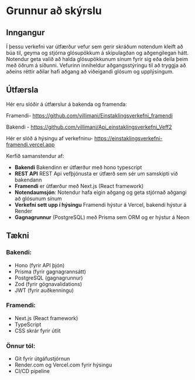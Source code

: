 # Grunnur að skýrslu

## Inngangur

Í þessu verkefni var útfærður vefur sem gerir skráðum notendum kleift að búa til, geyma og stjórna glósupökkum á skipulagðan og aðgengilegan hátt. Notendur geta valið að halda glósupökkunum sínum fyrir sig eða deila þeim með öðrum á síðunni. Vefurinn inniheldur aðgangsstýringu til að tryggja að aðeins réttir aðilar hafi aðgang að viðeigandi glósum og upplýsingum.

## Útfærsla

Hér eru slóðir á útfærslur á bakenda og framenda:

Framendi- https://github.com/villimani/Einstaklingsverkefni_framendi

Bakendi - https://github.com/villimani/Api_einstaklingsverkefni_Veff2

Hér er slóð á hýsingu af verkefninu- https://einstaklingsverkefni-framendi.vercel.app



Kerfið samanstendur af:

- **Bakendi** Bakendinn er útfærður með hono typescript
- **REST API** REST Api vefþjónusta er útfærð sem sér um samskipti við bakendann
- **Framendi** er útfærður með Next.js (React framework)
- **Notendaumsjón**: Notendur hafa eigin aðgang og geta stjórnað aðgangi að glósunum sínum
- **Verkefni sett upp í hýsingu** Framendi hýstur á Vercel, bakendi hýstur á Render 
- **Gagnagrunnur** (PostgreSQL) með Prisma sem ORM og er hýstur á Neon

## Tækni

### Bakendi:
- Hono (fyrir API þjón)
- Prisma (fyrir gagnagrannsátt)
- PostgreSQL (gagnagrunnur)
- Zod (fyrir gögnavalidations)
- JWT (fyrir auðkenningu)

### Framendi:
- Next.js (React framework)
- TypeScript
- CSS skrár fyrir útlit

### Önnur tól:
- Git fyrir útgáfustjórnun
- Render.com og Vercel.com fyrir hýsingu
- CI/CD pipeline
